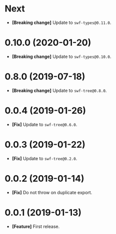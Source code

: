 # Next

- **[Breaking change]** Update to `swf-types@0.11.0`.

# 0.10.0 (2020-01-20)

- **[Breaking change]** Update to `swf-types@0.10.0`.

# 0.8.0 (2019-07-18)

- **[Breaking change]** Update to `swf-tree@0.8.0`.

# 0.0.4 (2019-01-26)

- **[Fix]** Update to `swf-tree@0.6.0`.

# 0.0.3 (2019-01-22)

- **[Fix]** Update to `swf-tree@0.2.0`.

# 0.0.2 (2019-01-14)

- **[Fix]** Do not throw on duplicate export.

# 0.0.1 (2019-01-13)

- **[Feature]** First release.

